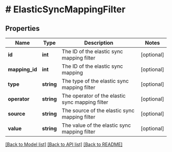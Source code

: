 # # ElasticSyncMappingFilter

## Properties

Name | Type | Description | Notes
------------ | ------------- | ------------- | -------------
**id** | **int** | The ID of the elastic sync mapping filter | [optional] 
**mapping_id** | **int** | The ID of the elastic sync mapping | [optional] 
**type** | **string** | The type of the elastic sync mapping filter | [optional] 
**operator** | **string** | The operator of the elastic sync mapping filter | [optional] 
**source** | **string** | The source of the elastic sync mapping filter | [optional] 
**value** | **string** | The value of the elastic sync mapping filter | [optional] 

[[Back to Model list]](../../README.md#documentation-for-models) [[Back to API list]](../../README.md#documentation-for-api-endpoints) [[Back to README]](../../README.md)


